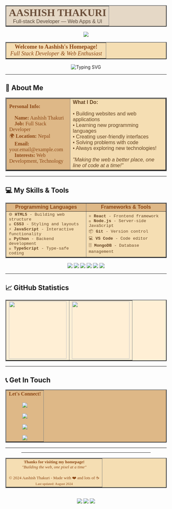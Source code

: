 <div align="center">

<!-- Warm 90's Header Block (no gradients/neon) -->
<table border="2" cellpadding="10" cellspacing="0" width="100%" bgcolor="#E5D8C6">
<tr>
<td align="center">
<font face="Georgia, serif" size="6" color="#6B4F3A"><b>AASHISH THAKURI</b></font><br>
<font face="Verdana, Arial, sans-serif" size="3" color="#5A4A3B">Full‑stack Developer — Web Apps & UI</font>
</td>
</tr>
</table>

<!-- Classic 90's Visitor Counter -->
<img src="https://komarev.com/ghpvc/?username=AashishThakuri&label=Visitors&color=CD853F&style=plastic" />

<!-- 90's Web Ring Style -->
<table border="2" cellpadding="5" cellspacing="0" bgcolor="#F5DEB3" width="80%">
<tr>
<td align="center">
<font face="Comic Sans MS, cursive" size="4" color="#8B4513">
<b>🌟 Welcome to Aashish's Homepage! 🌟</b><br>
<i>Full Stack Developer & Web Enthusiast</i>
</font>
</td>
</tr>
</table>

<!-- Classic 90's Under Construction GIF -->
<img src="https://readme-typing-svg.herokuapp.com?font=Comic+Sans+MS&size=20&duration=2000&pause=500&color=8B4513&background=F5DEB300&center=true&vCenter=true&width=500&height=60&lines=Building+awesome+websites...;Always+learning+new+things!;Thanks+for+visiting!" alt="Typing SVG" />

</div>

---

## 📝 **About Me**

<table border="3" cellpadding="10" cellspacing="0" bgcolor="#FFEFD5" width="100%">
<tr>
<td width="40%" bgcolor="#DEB887">
<font face="Times New Roman, serif" size="3" color="#8B4513">
<b>Personal Info:</b><br><br>
📍 <b>Name:</b> Aashish Thakuri<br>
💼 <b>Job:</b> Full Stack Developer<br>
🌍 <b>Location:</b> Nepal<br>
📧 <b>Email:</b> your.email@example.com<br>
🎂 <b>Interests:</b> Web Development, Technology<br>
</font>
</td>
<td width="60%" bgcolor="#F5DEB3">
<font face="Arial, sans-serif" size="3" color="#654321">
<b>What I Do:</b><br><br>
• Building websites and web applications<br>
• Learning new programming languages<br>
• Creating user-friendly interfaces<br>
• Solving problems with code<br>
• Always exploring new technologies!<br><br>
<i>"Making the web a better place, one line of code at a time!"</i>
</font>
</td>
</tr>
</table>

---

## 💻 **My Skills & Tools**

<table border="2" cellpadding="8" cellspacing="0" bgcolor="#FFEFD5" width="100%">
<tr bgcolor="#DEB887">
<td align="center"><font face="Arial, sans-serif" size="3" color="#8B4513"><b>Programming Languages</b></font></td>
<td align="center"><font face="Arial, sans-serif" size="3" color="#8B4513"><b>Frameworks & Tools</b></font></td>
</tr>
<tr>
<td width="50%" bgcolor="#F5DEB3">
<font face="Courier New, monospace" size="2" color="#654321">
🌐 <b>HTML5</b> - Building web structure<br>
🎨 <b>CSS3</b> - Styling and layouts<br>
⚡ <b>JavaScript</b> - Interactive functionality<br>
🐍 <b>Python</b> - Backend development<br>
📱 <b>TypeScript</b> - Type-safe coding<br>
</font>
</td>
<td width="50%" bgcolor="#F5DEB3">
<font face="Courier New, monospace" size="2" color="#654321">
⚛️ <b>React</b> - Frontend framework<br>
🚀 <b>Node.js</b> - Server-side JavaScript<br>
📦 <b>Git</b> - Version control<br>
💻 <b>VS Code</b> - Code editor<br>
🗄️ <b>MongoDB</b> - Database management<br>
</font>
</td>
</tr>
</table>

<div align="center">
<img src="https://img.shields.io/badge/HTML-CD853F?style=plastic&logo=html5&logoColor=white" />
<img src="https://img.shields.io/badge/CSS-DEB887?style=plastic&logo=css3&logoColor=white" />
<img src="https://img.shields.io/badge/JavaScript-F4A460?style=plastic&logo=javascript&logoColor=white" />
<img src="https://img.shields.io/badge/Python-D2B48C?style=plastic&logo=python&logoColor=white" />
<img src="https://img.shields.io/badge/React-BC8F8F?style=plastic&logo=react&logoColor=white" />
<img src="https://img.shields.io/badge/Node.js-BDB76B?style=plastic&logo=node.js&logoColor=white" />
</div>

---

## 📈 **GitHub Statistics**

<div align="center">

<table border="2" cellpadding="10" cellspacing="0" bgcolor="#FFEFD5">
<tr>
<td align="center">
<img height="180em" src="https://github-readme-stats.vercel.app/api?username=AashishThakuri&show_icons=true&theme=default&bg_color=F5DEB3&title_color=8B4513&text_color=654321&icon_color=CD853F&border_color=DEB887"/>
</td>
<td align="center">
<img height="180em" src="https://github-readme-stats.vercel.app/api/top-langs/?username=AashishThakuri&layout=compact&langs_count=7&theme=default&bg_color=F5DEB3&title_color=8B4513&text_color=654321&border_color=DEB887"/>
</td>
</tr>
</table>

</div>

---

## 📞 **Get In Touch**

<div align="center">

<table border="2" cellpadding="15" cellspacing="0" bgcolor="#DEB887" width="60%">
<tr>
<td align="center">
<font face="Comic Sans MS, cursive" size="3" color="#8B4513">
<b>Let's Connect!</b><br><br>
<a href="mailto:your.email@example.com">
<img src="https://img.shields.io/badge/📧_Email-CD853F?style=plastic&logoColor=white" />
</a><br><br>
<a href="https://linkedin.com/in/yourprofile">
<img src="https://img.shields.io/badge/💼_LinkedIn-DEB887?style=plastic&logoColor=white" />
</a><br><br>
<a href="https://twitter.com/yourhandle">
<img src="https://img.shields.io/badge/🐦_Twitter-F4A460?style=plastic&logoColor=white" />
</a><br><br>
<a href="https://yourportfolio.com">
<img src="https://img.shields.io/badge/🌐_Portfolio-BDB76B?style=plastic&logoColor=white" />
</a>
</font>
</td>
</tr>
</table>

</div>

---

<div align="center">

<hr width="80%" size="3" color="#CD853F">

<table border="2" cellpadding="10" cellspacing="0" bgcolor="#F5DEB3" width="80%">
<tr>
<td align="center">
<font face="Comic Sans MS, cursive" size="2" color="#8B4513">
<b>Thanks for visiting my homepage!</b><br>
<i>"Building the web, one pixel at a time"</i><br><br>
© 2024 Aashish Thakuri - Made with ❤️ and lots of ☕<br>
<small>Last updated: August 2024</small>
</font>
</td>
</tr>
</table>

<br>

<!-- Classic 90's web counter style -->
<img src="https://img.shields.io/badge/Made_with-❤️-CD853F?style=plastic" />
<img src="https://img.shields.io/badge/Powered_by-☕-DEB887?style=plastic" />
<img src="https://img.shields.io/badge/Built_in-90s_Style-F4A460?style=plastic" />

</div>
